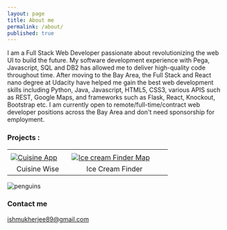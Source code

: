 ```yaml
---
layout: page
title: About me
permalink: /about/
published: true
---
```


 I am a Full Stack Web Developer passionate about revolutionizing the web UI to build the future. My software development experience with Pega, Javascript, SQL and DB2 has allowed me to deliver high-quality code throughout time. After moving to the Bay Area, the Full Stack and React nano degree at Udacity have helped me gain the best web development skills including Python, Java, Javascript, HTML5, CSS3, various APIS such as REST, Google Maps, and frameworks such as Flask, React, Knockout, Bootstrap etc. I am currently open to remote/full-time/contract web developer positions across the Bay Area and don't need sponsorship for employment.
 
 <h3>Projects :</h3>
 
|   	|   	|   	|
|:-:	|:-:	|:-:	|
|   	|   	|   	|
|[![Cuisine App]({{site.url}}/assets/pic.jpg)](https://github.com/Ishani1989/CuisineWise)&nbsp;&nbsp;&nbsp;&nbsp;|[![Ice cream Finder Map]({{site.url}}/assets/ice.png)](https://github.com/Ishani1989/IceCreamFinderMap)&nbsp;&nbsp;&nbsp;&nbsp;|   	|
|   Cuisine Wise 	|   Ice Cream Finder 	|   	|

![penguins]({{site.baseurl}}//Penguins.jpg)
 

### Contact me

[ishmukherjee89@gmail.com](mailto:ishmukherjee89@gmail.com)
